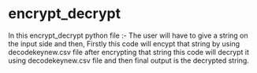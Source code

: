 # encrypt_decrypt

In this encrypt_decrypt python file :- 
The user will have to give a string on the input side and then, 
Firstly this code will encypt that string by using decodekeynew.csv file
after encrypting that string this code will decrypt it using decodekeynew.csv file and  then final output is the decrypted string.

